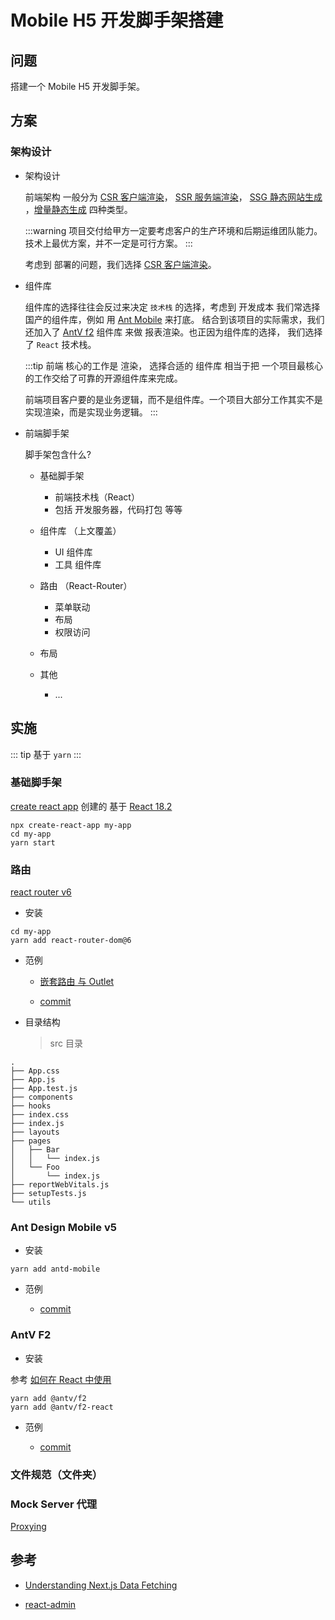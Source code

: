 # Mobile H5 开发脚手架搭建

## 问题

搭建一个 Mobile H5 开发脚手架。

## 方案

### 架构设计

- 架构设计

  前端架构 一般分为 [CSR 客户端渲染]()， [SSR 服务端渲染]()， [SSG 静态网站生成]() ，[增量静态生成]() 四种类型。

  :::warning
  项目交付给甲方一定要考虑客户的生产环境和后期运维团队能力。 技术上最优方案，并不一定是可行方案。
  :::

  考虑到 部署的问题，我们选择 [CSR 客户端渲染]()。

- 组件库

  组件库的选择往往会反过来决定 `技术栈` 的选择，考虑到 开发成本 我们常选择 国产的组件库，例如 用 [Ant Mobile](https://mobile.ant.design/zh) 来打底。 结合到该项目的实际需求，我们还加入了 [AntV f2](https://f2.antv.vision/zh) 组件库 来做 报表渲染。也正因为组件库的选择， 我们选择了 `React` 技术栈。

  :::tip
  前端 核心的工作是 渲染， 选择合适的 组件库 相当于把 一个项目最核心的工作交给了可靠的开源组件库来完成。

  前端项目客户要的是业务逻辑，而不是组件库。一个项目大部分工作其实不是实现渲染，而是实现业务逻辑。
  :::

- 前端脚手架

  脚手架包含什么?

  - 基础脚手架
    - 前端技术栈（React）
    - 包括 开发服务器，代码打包 等等
  - 组件库 （上文覆盖）
    - UI 组件库
    - 工具 组件库
  - 路由 （React-Router）
    - 菜单联动
    - 布局
    - 权限访问
  - 布局

  - 其他
    - ...

## 实施

::: tip
基于 `yarn`
:::

### 基础脚手架

[create react app](https://create-react-app.dev/docs/getting-started) 创建的 基于 [React 18.2]()

```shell
npx create-react-app my-app
cd my-app
yarn start
```

### 路由

[react router v6](https://reactrouter.com/docs/en/v6/getting-started/tutorial)

- 安装

```shell
cd my-app
yarn add react-router-dom@6
```

- 范例

  - [嵌套路由 与 Outlet](https://reactrouter.com/docs/en/v6/getting-started/tutorial#nested-routes)

  - [commit](https://github.com/fancn21th/1-React-Mobile-H5/commit/54d4e1912ff0162f968e75fef4120a86364ef091)

- 目录结构
  > src 目录

```shell
.
├── App.css
├── App.js
├── App.test.js
├── components
├── hooks
├── index.css
├── index.js
├── layouts
├── pages
│   ├── Bar
│   │   └── index.js
│   └── Foo
│       └── index.js
├── reportWebVitals.js
├── setupTests.js
└── utils
```

### Ant Design Mobile v5

- 安装

```shell
yarn add antd-mobile
```

- 范例

  - [commit](https://github.com/fancn21th/1-React-Mobile-H5/commit/8b73477ce9c7dc7a2d4385470a58cecd3aa65841)

### AntV F2

- 安装

参考 [如何在 React 中使用](https://f2.antv.vision/zh/docs/tutorial/react)

```shell
yarn add @antv/f2
yarn add @antv/f2-react
```

- 范例

  - [commit](https://github.com/fancn21th/1-React-Mobile-H5/pull/2/commits/b61e4a8196ddb2b14585b6f49ab3aa986c1bb890)

### 文件规范（文件夹）

### Mock Server 代理

[Proxying](https://create-react-app.dev/docs/proxying-api-requests-in-development/)

## 参考

- [Understanding Next.js Data Fetching](https://theodorusclarence.com/blog/nextjs-fetch-method#csr-vs-ssr)

- [react-admin](https://github.com/marmelab/react-admin)
